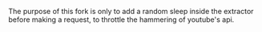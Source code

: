 The purpose of this fork is only to add a random sleep inside the extractor before making a request, to throttle the hammering of youtube's api.
